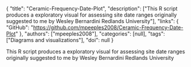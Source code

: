 {
  "title": "Ceramic-Frequency-Date-Plot",
  "description": ["This R script produces a exploratory visual for assessing site date ranges originally suggested to me by Wesley Bernardini Redlands University"],
  "links": {
    "GitHub": "https://github.com/mpeeples2008/Ceramic-Frequency-Date-Plot"
  },
  "authors": ["mpeeples2008"],
  "categories": [null],
  "tags": ["Diagrams and visualizations"],
  "doi": null
}

<!-- Generated by csv2md.R – do not edit by hand -->

This R script produces a exploratory visual for assessing site date ranges originally suggested to me by Wesley Bernardini Redlands University